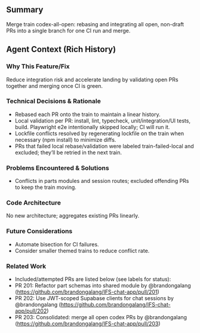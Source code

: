 ## Summary
Merge train codex-all-open: rebasing and integrating all open, non-draft PRs into a single branch for one CI run and merge.

## Agent Context (Rich History)
### Why This Feature/Fix
Reduce integration risk and accelerate landing by validating open PRs together and merging once CI is green.

### Technical Decisions & Rationale
- Rebased each PR onto the train to maintain a linear history.
- Local validation per PR: install, lint, typecheck, unit/integration/UI tests, build. Playwright e2e intentionally skipped locally; CI will run it.
- Lockfile conflicts resolved by regenerating lockfile on the train when necessary (npm install) to minimize diffs.
- PRs that failed local rebase/validation were labeled train-failed-local and excluded; they’ll be retried in the next train.

### Problems Encountered & Solutions
- Conflicts in parts modules and session routes; excluded offending PRs to keep the train moving.

### Code Architecture
No new architecture; aggregates existing PRs linearly.

### Future Considerations
- Automate bisection for CI failures.
- Consider smaller themed trains to reduce conflict rate.

### Related Work
- Included/attempted PRs are listed below (see labels for status):
- PR 201: Refactor part schemas into shared module by @brandongalang (https://github.com/brandongalang/IFS-chat-app/pull/201)
- PR 202: Use JWT-scoped Supabase clients for chat sessions by @brandongalang (https://github.com/brandongalang/IFS-chat-app/pull/202)
- PR 203: Consolidated: merge all open codex PRs by @brandongalang (https://github.com/brandongalang/IFS-chat-app/pull/203)
